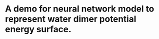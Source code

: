 A demo for neural network model to represent water dimer potential energy surface. 
=========================
